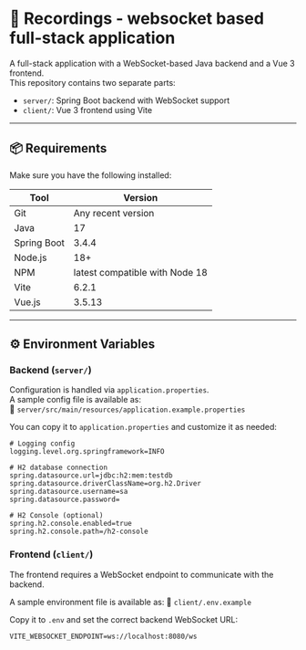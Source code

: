 # 🧩 Recordings - websocket based full-stack application

A full-stack application with a WebSocket-based Java backend and a Vue 3 frontend.  
This repository contains two separate parts:

- `server/`: Spring Boot backend with WebSocket support
- `client/`: Vue 3 frontend using Vite

---

## 📦 Requirements

Make sure you have the following installed:

| Tool        | Version         |
|-------------|------------------|
| Git         | Any recent version |
| Java        | 17               |
| Spring Boot | 3.4.4            |
| Node.js     | 18+              |
| NPM         | latest compatible with Node 18 |
| Vite        | 6.2.1            |
| Vue.js      | 3.5.13           |

---

## ⚙️ Environment Variables

### Backend (`server/`)

Configuration is handled via `application.properties`.  
A sample config file is available as:  
📄 `server/src/main/resources/application.example.properties`

You can copy it to `application.properties` and customize it as needed:

```properties
# Logging config
logging.level.org.springframework=INFO

# H2 database connection
spring.datasource.url=jdbc:h2:mem:testdb
spring.datasource.driverClassName=org.h2.Driver
spring.datasource.username=sa
spring.datasource.password=

# H2 Console (optional)
spring.h2.console.enabled=true
spring.h2.console.path=/h2-console
```

### Frontend (`client/`)

The frontend requires a WebSocket endpoint to communicate with the backend.

A sample environment file is available as:
📄 `client/.env.example`

Copy it to `.env` and set the correct backend WebSocket URL:

```properties
VITE_WEBSOCKET_ENDPOINT=ws://localhost:8080/ws
```